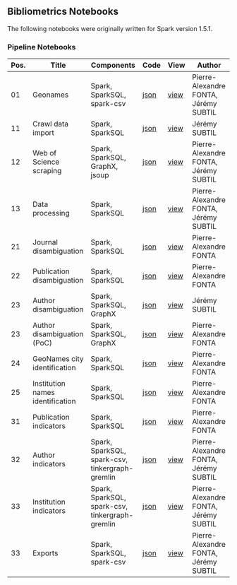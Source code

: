 ## Bibliometrics Notebooks

The following notebooks were originally written for Spark version 1.5.1.


### Pipeline Notebooks

| Pos. | Title | Components | Code | View	| Author |
| ---- | ----- | ---------- | ---- | ---- | ------ |
| 01 | Geonames | Spark, SparkSQL, spark-csv | [json](https://github.com/cognome/bibliometrics-notebooks/raw/master/2AGDXG8KX/note.json) | [view](https://www.zeppelinhub.com/viewer/notebooks/aHR0cHM6Ly9yYXcuZ2l0aHVidXNlcmNvbnRlbnQuY29tL2NvZ25vbWUvYmlibGlvbWV0cmljcy1ub3RlYm9va3MvbWFzdGVyLzJBR0RYRzhLWC9ub3RlLmpzb24) | Pierre-Alexandre FONTA, Jérémy SUBTIL |
| 11 | Crawl data import | Spark, SparkSQL | [json](https://github.com/cognome/bibliometrics-notebooks/raw/master/2BCFT3RJZ/note.json) | [view](https://www.zeppelinhub.com/viewer/notebooks/aHR0cHM6Ly9yYXcuZ2l0aHVidXNlcmNvbnRlbnQuY29tL2NvZ25vbWUvYmlibGlvbWV0cmljcy1ub3RlYm9va3MvbWFzdGVyLzJCQ0ZUM1JKWi9ub3RlLmpzb24) | Jérémy SUBTIL |
| 12 | Web of Science scraping | Spark, SparkSQL, GraphX, jsoup | [json](https://github.com/cognome/bibliometrics-notebooks/raw/master/2AEVQ5J8W/note.json) | [view](https://www.zeppelinhub.com/viewer/notebooks/aHR0cHM6Ly9yYXcuZ2l0aHVidXNlcmNvbnRlbnQuY29tL2NvZ25vbWUvYmlibGlvbWV0cmljcy1ub3RlYm9va3MvbWFzdGVyLzJBRVZRNUo4Vy9ub3RlLmpzb24) | Pierre-Alexandre FONTA, Jérémy SUBTIL |
| 13 | Data processing | Spark, SparkSQL | [json](https://github.com/cognome/bibliometrics-notebooks/raw/master/2B2X4HFBD/note.json) | [view](https://www.zeppelinhub.com/viewer/notebooks/aHR0cHM6Ly9yYXcuZ2l0aHVidXNlcmNvbnRlbnQuY29tL2NvZ25vbWUvYmlibGlvbWV0cmljcy1ub3RlYm9va3MvbWFzdGVyLzJCMlg0SEZCRC9ub3RlLmpzb24) | Pierre-Alexandre FONTA, Jérémy SUBTIL |
| 21 | Journal disambiguation | Spark, SparkSQL | [json](https://github.com/cognome/bibliometrics-notebooks/raw/master/2AM88JEZ8/note.json) | [view](https://www.zeppelinhub.com/viewer/notebooks/aHR0cHM6Ly9yYXcuZ2l0aHVidXNlcmNvbnRlbnQuY29tL2NvZ25vbWUvYmlibGlvbWV0cmljcy1ub3RlYm9va3MvbWFzdGVyLzJBTTg4SkVaOC9ub3RlLmpzb24) | Pierre-Alexandre FONTA |
| 22 | Publication disambiguation | Spark, SparkSQL | [json](https://github.com/cognome/bibliometrics-notebooks/raw/master/2BDQFPKDC/note.json) | [view](https://www.zeppelinhub.com/viewer/notebooks/aHR0cHM6Ly9yYXcuZ2l0aHVidXNlcmNvbnRlbnQuY29tL2NvZ25vbWUvYmlibGlvbWV0cmljcy1ub3RlYm9va3MvbWFzdGVyLzJCRFFGUEtEQy9ub3RlLmpzb24) | Pierre-Alexandre FONTA |
| 23 | Author disambiguation | Spark, SparkSQL, GraphX | [json](https://github.com/cognome/bibliometrics-notebooks/raw/master/2AXRAFHP8/note.json) | [view](https://www.zeppelinhub.com/viewer/notebooks/aHR0cHM6Ly9yYXcuZ2l0aHVidXNlcmNvbnRlbnQuY29tL2NvZ25vbWUvYmlibGlvbWV0cmljcy1ub3RlYm9va3MvbWFzdGVyLzJBWFJBRkhQOC9ub3RlLmpzb24) | Jérémy SUBTIL |
| 23 | Author disambiguation (PoC) | Spark, SparkSQL, GraphX | [json](https://github.com/cognome/bibliometrics-notebooks/raw/master/2ANTU1WYN/note.json) | [view](https://www.zeppelinhub.com/viewer/notebooks/aHR0cHM6Ly9yYXcuZ2l0aHVidXNlcmNvbnRlbnQuY29tL2NvZ25vbWUvYmlibGlvbWV0cmljcy1ub3RlYm9va3MvbWFzdGVyLzJBTlRVMVdZTi9ub3RlLmpzb24) | Pierre-Alexandre FONTA |
| 24 | GeoNames city identification | Spark, SparkSQL | [json](https://github.com/cognome/bibliometrics-notebooks/raw/master/2APC134DG/note.json) | [view](https://www.zeppelinhub.com/viewer/notebooks/aHR0cHM6Ly9yYXcuZ2l0aHVidXNlcmNvbnRlbnQuY29tL2NvZ25vbWUvYmlibGlvbWV0cmljcy1ub3RlYm9va3MvbWFzdGVyLzJBUEMxMzRERy9ub3RlLmpzb24) | Pierre-Alexandre FONTA |
| 25 | Institution names identification | Spark, SparkSQL | [json](https://github.com/cognome/bibliometrics-notebooks/raw/master/2AQVBQMET/note.json) | [view](https://www.zeppelinhub.com/viewer/notebooks/aHR0cHM6Ly9yYXcuZ2l0aHVidXNlcmNvbnRlbnQuY29tL2NvZ25vbWUvYmlibGlvbWV0cmljcy1ub3RlYm9va3MvbWFzdGVyLzJBUVZCUU1FVC9ub3RlLmpzb24) | Pierre-Alexandre FONTA |
| 31 | Publication indicators | Spark, SparkSQL | [json](https://github.com/cognome/bibliometrics-notebooks/raw/master/2AMZ66VGM/note.json) | [view](https://www.zeppelinhub.com/viewer/notebooks/aHR0cHM6Ly9yYXcuZ2l0aHVidXNlcmNvbnRlbnQuY29tL2NvZ25vbWUvYmlibGlvbWV0cmljcy1ub3RlYm9va3MvbWFzdGVyLzJBTVo2NlZHTS9ub3RlLmpzb24) | Pierre-Alexandre FONTA |
| 32 | Author indicators | Spark, SparkSQL, spark-csv, tinkergraph-gremlin | [json](https://github.com/cognome/bibliometrics-notebooks/raw/master/2B4R7CZ96/note.json) | [view](https://www.zeppelinhub.com/viewer/notebooks/aHR0cHM6Ly9yYXcuZ2l0aHVidXNlcmNvbnRlbnQuY29tL2NvZ25vbWUvYmlibGlvbWV0cmljcy1ub3RlYm9va3MvbWFzdGVyLzJCNFI3Q1o5Ni9ub3RlLmpzb24) | Pierre-Alexandre FONTA, Jérémy SUBTIL |
| 33 | Institution indicators | Spark, SparkSQL, spark-csv, tinkergraph-gremlin | [json](https://github.com/cognome/bibliometrics-notebooks/raw/master/2B395Z3DN/note.json) | [view](https://www.zeppelinhub.com/viewer/notebooks/aHR0cHM6Ly9yYXcuZ2l0aHVidXNlcmNvbnRlbnQuY29tL2NvZ25vbWUvYmlibGlvbWV0cmljcy1ub3RlYm9va3MvbWFzdGVyLzJCMzk1WjNETi9ub3RlLmpzb24) | Pierre-Alexandre FONTA, Jérémy SUBTIL |
| 33 | Exports | Spark, SparkSQL, spark-csv | [json](https://github.com/cognome/bibliometrics-notebooks/raw/master/2ARGY51MH/note.json) | [view](https://www.zeppelinhub.com/viewer/notebooks/aHR0cHM6Ly9yYXcuZ2l0aHVidXNlcmNvbnRlbnQuY29tL2NvZ25vbWUvYmlibGlvbWV0cmljcy1ub3RlYm9va3MvbWFzdGVyLzJBUkdZNTFNSC9ub3RlLmpzb24) | Pierre-Alexandre FONTA, Jérémy SUBTIL |
